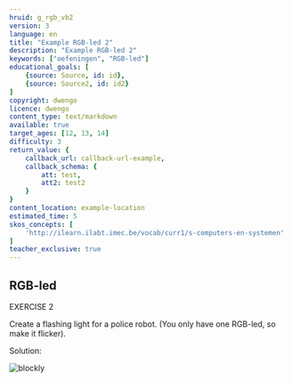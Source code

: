 ```yaml
---
hruid: g_rgb_vb2
version: 3
language: en
title: "Example RGB-led 2"
description: "Example RGB-led 2"
keywords: ["oefeningen", "RGB-led"]
educational_goals: [
    {source: Source, id: id}, 
    {source: Source2, id: id2}
]
copyright: dwengo
licence: dwengo
content_type: text/markdown
available: true
target_ages: [12, 13, 14]
difficulty: 3
return_value: {
    callback_url: callback-url-example,
    callback_schema: {
        att: test,
        att2: test2
    }
}
content_location: example-location
estimated_time: 5
skos_concepts: [
    'http://ilearn.ilabt.imec.be/vocab/curr1/s-computers-en-systemen'
]
teacher_exclusive: true
---
```

## RGB-led

EXERCISE 2

Create a flashing light for a police robot. (You only have one RGB-led, so make it flicker).

Solution:  

![blockly](@learning-object/rgb_m2/nl/3)
